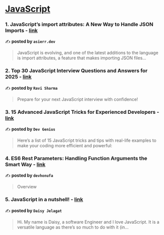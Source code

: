 
<h1><a href=https://medium.com/tag/javascript-development/recommended target="_blank" rel="noopener noreferrer">JavaScript</a></h1>
<h3>1. JavaScript’s import attributes: A New Way to Handle JSON Imports - <a href="https://medium.com/@asierr/javascripts-import-attributes-a-new-way-to-handle-json-imports-036246afc355" target="_blank" rel="noopener noreferrer">link</a></h3>

✍️ **posted by `asierr.dev`**

<blockquote>JavaScript is evolving, and one of the latest additions to the language is import attributes, a feature that makes importing JSON files…</blockquote>

<h3>2. Top 30 JavaScript Interview Questions and Answers for 2025 - <a href="https://medium.com/@javascriptcentric/top-30-javascript-interview-questions-and-answers-for-2024-7f1e2d1d0638" target="_blank" rel="noopener noreferrer">link</a></h3>

✍️ **posted by `Ravi Sharma`**

<blockquote>Prepare for your next JavaScript interview with confidence!</blockquote>

<h3>3. 15 Advanced JavaScript Tricks for Experienced Developers - <a href="https://medium.com/dev-genius/10-advanced-javascript-tricks-for-experienced-developers-7dd8ca1e2627" target="_blank" rel="noopener noreferrer">link</a></h3>

✍️ **posted by `Dev Genius`**

<blockquote>Here’s a list of 15 JavaScript tricks and tips with real-life examples to make your coding more efficient and powerful:</blockquote>

<h3>4. ES6 Rest Parameters: Handling Function Arguments the Smart Way - <a href="https://medium.com/@devhonufa/es6-rest-parameters-handling-function-arguments-the-smart-way-c9e2a14421bf" target="_blank" rel="noopener noreferrer">link</a></h3>

✍️ **posted by `devhonufa`**

<blockquote>Overview</blockquote>

<h3>5. JavaScript in a nutshell! - <a href="https://medium.com/@daisyjelagat/javascript-in-a-nutshell-669dab5b6e78" target="_blank" rel="noopener noreferrer">link</a></h3>

✍️ **posted by `Daisy Jelagat`**

<blockquote>Hi. My name is Daisy, a software Engineer and I love JavaScript. It is a versatile language as there’s so much to do with it (in…</blockquote>

